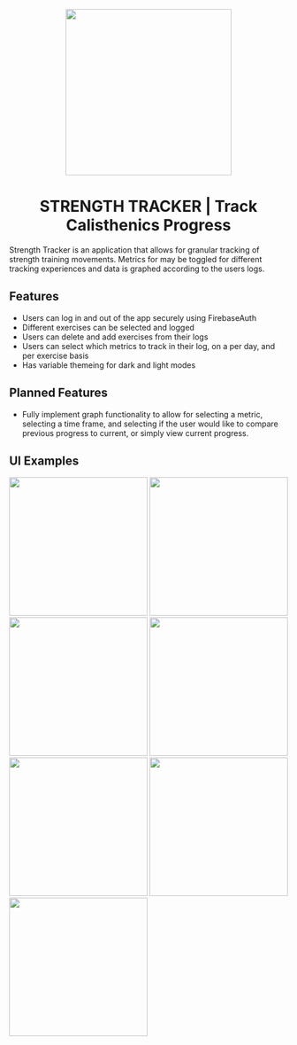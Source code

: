 <center>
  <img src="https://user-images.githubusercontent.com/97764140/179423277-a956bb72-5ef0-43bb-b562-732214a55da1.jpg" width="300" height = "300">
<h1 align ="center">STRENGTH TRACKER | Track Calisthenics Progress</h1>
</center>
 
Strength Tracker is an application that allows for granular tracking of strength training movements. Metrics for may be toggled for different tracking experiences and data is graphed according to the users logs.  

## Features
* Users can log in and out of the app securely using FirebaseAuth
* Different exercises can be selected and logged
* Users can delete and add exercises from their logs
* Users can select which metrics to track in their log, on a per day, and per exercise basis
* Has variable themeing for dark and light modes

## Planned Features
* Fully implement graph functionality to allow for selecting a metric, selecting a time frame, and selecting if the user would like to compare previous progress to current, or simply view current progress. 
   
   
## UI Examples   
<img width="250px" src="https://user-images.githubusercontent.com/97764140/179376139-b6525901-e70b-4b40-96b9-200f78dd5314.png"> <img width="250px" src="https://user-images.githubusercontent.com/97764140/179378823-bb6089e3-9522-4845-8f8c-a9411c8b314e.png"> <img width="250px" src="https://user-images.githubusercontent.com/97764140/179382741-2c53427e-9189-4842-808d-6c2f38b5c6d7.png"> 
<img width = "250px" img src="https://user-images.githubusercontent.com/97764140/179382557-ec086509-5d3c-4f3e-8893-196df7d48f43.png"> <img width = "250px" img src= "https://user-images.githubusercontent.com/97764140/179382597-9f9c9257-8574-49b1-8370-90a68e1e2087.png"/> <img width = "250px" img src= "https://user-images.githubusercontent.com/97764140/179382689-1cff234a-9e33-49fb-b6f2-4c4f1fde7511.png"/> <img width = "250px" img src= "https://user-images.githubusercontent.com/97764140/179382690-af982c78-a3e2-4c10-afe4-1a73e43315d1.png"/>


